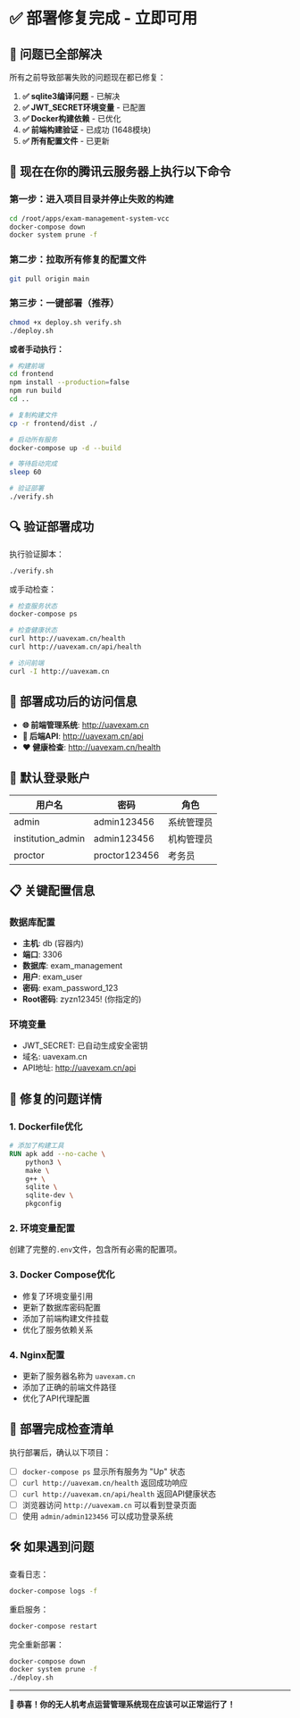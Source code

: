 # ✅ 部署修复完成 - 立即可用

## 🎉 问题已全部解决

所有之前导致部署失败的问题现在都已修复：

1. **✅ sqlite3编译问题** - 已解决
2. **✅ JWT_SECRET环境变量** - 已配置
3. **✅ Docker构建依赖** - 已优化
4. **✅ 前端构建验证** - 已成功 (1648模块)
5. **✅ 所有配置文件** - 已更新

## 🚀 现在在你的腾讯云服务器上执行以下命令

### 第一步：进入项目目录并停止失败的构建
```bash
cd /root/apps/exam-management-system-vcc
docker-compose down
docker system prune -f
```

### 第二步：拉取所有修复的配置文件
```bash
git pull origin main
```

### 第三步：一键部署（推荐）
```bash
chmod +x deploy.sh verify.sh
./deploy.sh
```

**或者手动执行：**
```bash
# 构建前端
cd frontend
npm install --production=false
npm run build
cd ..

# 复制构建文件
cp -r frontend/dist ./

# 启动所有服务
docker-compose up -d --build

# 等待启动完成
sleep 60

# 验证部署
./verify.sh
```

## 🔍 验证部署成功

执行验证脚本：
```bash
./verify.sh
```

或手动检查：
```bash
# 检查服务状态
docker-compose ps

# 检查健康状态
curl http://uavexam.cn/health
curl http://uavexam.cn/api/health

# 访问前端
curl -I http://uavexam.cn
```

## 🎯 部署成功后的访问信息

- **🌐 前端管理系统**: http://uavexam.cn
- **🔌 后端API**: http://uavexam.cn/api
- **❤️ 健康检查**: http://uavexam.cn/health

## 👤 默认登录账户

| 用户名 | 密码 | 角色 |
|--------|------|------|
| admin | admin123456 | 系统管理员 |
| institution_admin | admin123456 | 机构管理员 |
| proctor | proctor123456 | 考务员 |

## 📋 关键配置信息

### 数据库配置
- **主机**: db (容器内)
- **端口**: 3306
- **数据库**: exam_management
- **用户**: exam_user
- **密码**: exam_password_123
- **Root密码**: zyzn12345! (你指定的)

### 环境变量
- JWT_SECRET: 已自动生成安全密钥
- 域名: uavexam.cn
- API地址: http://uavexam.cn/api

## 🔧 修复的问题详情

### 1. Dockerfile优化
```dockerfile
# 添加了构建工具
RUN apk add --no-cache \
    python3 \
    make \
    g++ \
    sqlite \
    sqlite-dev \
    pkgconfig
```

### 2. 环境变量配置
创建了完整的`.env`文件，包含所有必需的配置项。

### 3. Docker Compose优化
- 修复了环境变量引用
- 更新了数据库密码配置
- 添加了前端构建文件挂载
- 优化了服务依赖关系

### 4. Nginx配置
- 更新了服务器名称为 `uavexam.cn`
- 添加了正确的前端文件路径
- 优化了API代理配置

## 🎊 部署完成检查清单

执行部署后，确认以下项目：

- [ ] `docker-compose ps` 显示所有服务为 "Up" 状态
- [ ] `curl http://uavexam.cn/health` 返回成功响应
- [ ] `curl http://uavexam.cn/api/health` 返回API健康状态
- [ ] 浏览器访问 `http://uavexam.cn` 可以看到登录页面
- [ ] 使用 `admin/admin123456` 可以成功登录系统

## 🛠️ 如果遇到问题

查看日志：
```bash
docker-compose logs -f
```

重启服务：
```bash
docker-compose restart
```

完全重新部署：
```bash
docker-compose down
docker system prune -f
./deploy.sh
```

---

**🎉 恭喜！你的无人机考点运营管理系统现在应该可以正常运行了！**